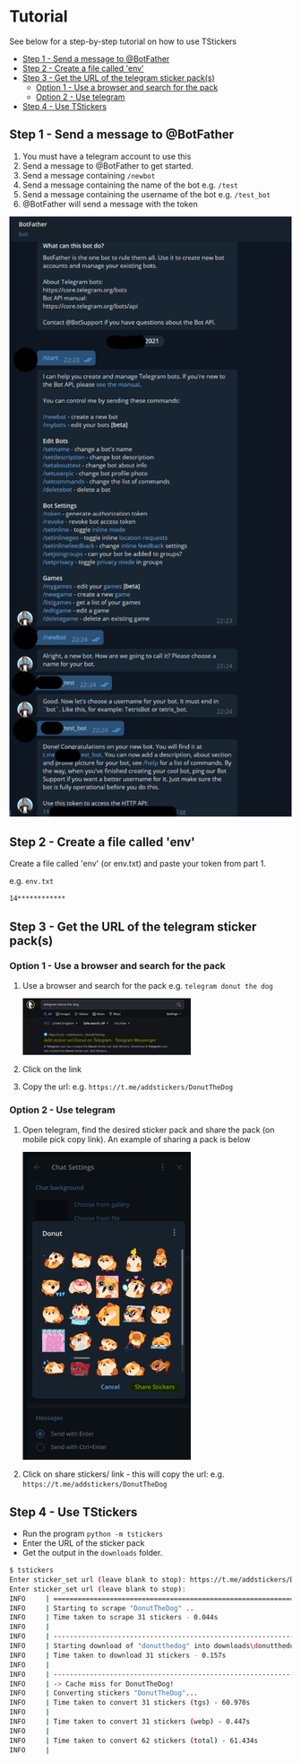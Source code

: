 <!-- omit in toc -->
# Tutorial

See below for a step-by-step tutorial on how to use TStickers

- [Step 1 - Send a message to @BotFather](#step-1---send-a-message-to-botfather)
- [Step 2 - Create a file called 'env'](#step-2---create-a-file-called-env)
- [Step 3 - Get the URL of the telegram sticker pack(s)](#step-3---get-the-url-of-the-telegram-sticker-packs)
	- [Option 1 - Use a browser and search for the pack](#option-1---use-a-browser-and-search-for-the-pack)
	- [Option 2 - Use telegram](#option-2---use-telegram)
- [Step 4 - Use TStickers](#step-4---use-tstickers)

## Step 1 - Send a message to @BotFather

1. You must have a telegram account to use this
2. Send a message to @BotFather to get started.
3. Send a message containing `/newbot`
4. Send a message containing the name of the bot e.g. `/test`
5. Send a message containing the username of the bot e.g. `/test_bot`
6. @BotFather will send a message with the token

<img src="assets/step1.png" alt="Step 1" width="600">

## Step 2 - Create a file called 'env'

Create a file called 'env' (or env.txt) and paste your token from part 1.

e.g. `env.txt`

```txt
14************
```

## Step 3 - Get the URL of the telegram sticker pack(s)

### Option 1 - Use a browser and search for the pack

1. Use a browser and search for the pack e.g. `telegram donut the dog`

	<img src="assets/step3_0.png" alt="Step 3: Part 1" width="300">

2. Click on the link
3. Copy the url: e.g. `https://t.me/addstickers/DonutTheDog`

### Option 2 - Use telegram

1. Open telegram, find the desired sticker pack and share the pack (on mobile pick copy link). An example of sharing a pack is below

	<img src="assets/step3_1.png" alt="Step 3: Part 2" width="300">

2. Click on share stickers/ link - this will copy the url: e.g. `https://t.me/addstickers/DonutTheDog`

## Step 4 - Use TStickers

- Run the program `python -m tstickers`
- Enter the URL of the sticker pack
- Get the output in the `downloads` folder.

```bash
$ tstickers
Enter sticker_set url (leave blank to stop): https://t.me/addstickers/DonutTheDog
Enter sticker_set url (leave blank to stop):
INFO     | ============================================================
INFO     | Starting to scrape "DonutTheDog" ..
INFO     | Time taken to scrape 31 stickers - 0.044s
INFO     |
INFO     | ------------------------------------------------------------
INFO     | Starting download of "donutthedog" into downloads\donutthedog
INFO     | Time taken to download 31 stickers - 0.157s
INFO     |
INFO     | ------------------------------------------------------------
INFO     | -> Cache miss for DonutTheDog!
INFO     | Converting stickers "DonutTheDog"...
INFO     | Time taken to convert 31 stickers (tgs) - 60.970s
INFO     |
INFO     | Time taken to convert 31 stickers (webp) - 0.447s
INFO     |
INFO     | Time taken to convert 62 stickers (total) - 61.434s
INFO     |
```
